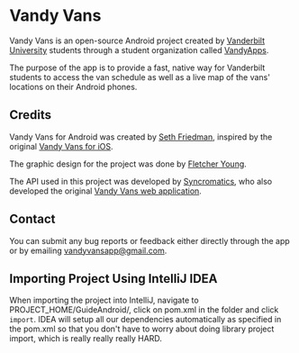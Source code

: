 Vandy Vans
==========

Vandy Vans is an open-source Android project created by [Vanderbilt University](http://vanderbilt.edu) students through a student organization called [VandyApps](https://www.facebook.com/VandyMobile).

The purpose of the app is to provide a fast, native way for Vanderbilt students to access the van schedule as well as a live map of the vans' locations on their Android phones.

## Credits

Vandy Vans for Android was created by [Seth Friedman](https://github.com/sethfri), inspired by the original [Vandy Vans for iOS](github.com/VandyApps/vandyvans-ios).

The graphic design for the project was done by [Fletcher Young](http://vandycommodore.deviantart.com/).

The API used in this project was developed by [Syncromatics](http://www.syncromatics.com/), who also developed the original [Vandy Vans web application](http://vandyvans.com/).

## Contact

You can submit any bug reports or feedback either directly through the app or by emailing [vandyvansapp@gmail.com](mailto:vandyvansapp@gmail.com).

## Importing Project Using IntelliJ IDEA

When importing the project into IntelliJ, navigate to PROJECT_HOME/GuideAndroid/, click on
pom.xml in the folder and click `import`. IDEA will setup all our dependencies automatically as specified in the 
pom.xml so that you don't have to worry about doing library project import, which is really really really HARD.
